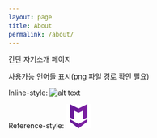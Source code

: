 ```yaml
---
layout: page
title: About
permalink: /about/
---
```

간단 자기소개 페이지

사용가능 언어들 표시(png 파일 경로 확인 필요)

Inline-style:
![alt text](https://github.com/ParkKyoungsoo/ParkKyoungSoo.github.io/tree/master/_img/posts/c#.png "Logo Title Text 1")

Reference-style:
![alt text][logo]

[logo]: https://github.com/adam-p/markdown-here/raw/master/src/common/images/icon48.png "Logo Title Text 2"
